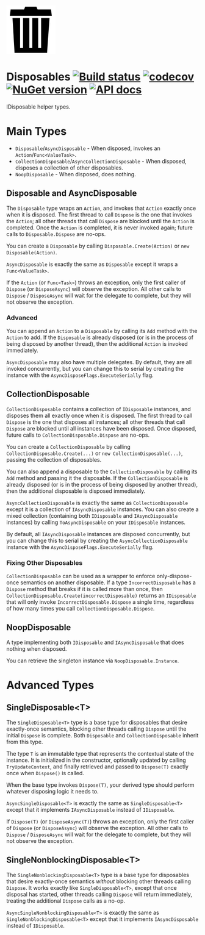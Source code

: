 ![Logo](src/icon.png)

# Disposables [![Build status](https://github.com/StephenCleary/Disposables/workflows/Build/badge.svg)](https://github.com/StephenCleary/Disposables/actions?query=workflow%3ABuild) [![codecov](https://codecov.io/gh/StephenCleary/Disposables/branch/master/graph/badge.svg)](https://codecov.io/gh/StephenCleary/Disposables) [![NuGet version](https://badge.fury.io/nu/Nito.Disposables.svg)](https://www.nuget.org/packages/Nito.Disposables) [![API docs](https://img.shields.io/badge/API-dotnetapis-blue.svg)](http://dotnetapis.com/pkg/Nito.Disposables)
IDisposable helper types.

# Main Types

- `Disposable`/`AsyncDisposable` - When disposed, invokes an `Action`/`Func<ValueTask>`.
- `CollectionDisposable`/`AsyncCollectionDisposable` - When disposed, disposes a collection of other disposables.
- `NoopDisposable` - When disposed, does nothing.

## Disposable and AsyncDisposable

The `Disposable` type wraps an `Action`, and invokes that `Action` exactly once when it is disposed. The first thread to call `Dispose` is the one that invokes the `Action`; all other threads that call `Dispose` are blocked until the `Action` is completed. Once the `Action` is completed, it is never invoked again; future calls to `Disposable.Dispose` are no-ops.

You can create a `Disposable` by calling `Disposable.Create(Action)` or `new Disposable(Action)`.

`AsyncDisposable` is exactly the same as `Disposable` except it wraps a `Func<ValueTask>`.

If the `Action` (or `Func<Task>`) throws an exception, only the first caller of `Dispose` (or `DisposeAsync`) will observe the exception. All other calls to `Dispose` / `DisposeAsync` will wait for the delegate to complete, but they will not observe the exception.

### Advanced

You can append an `Action` to a `Disposable` by calling its `Add` method with the `Action` to add. If the `Disposable` is already disposed (or is in the process of being disposed by another thread), then the additional `Action` is invoked immediately.

`AsyncDisposable` may also have multiple delegates. By default, they are all invoked concurrently, but you can change this to serial by creating the instance with the `AsyncDisposeFlags.ExecuteSerially` flag.

## CollectionDisposable

`CollectionDisposable` contains a collection of `IDisposable` instances, and disposes them all exactly once when it is disposed. The first thread to call `Dispose` is the one that disposes all instances; all other threads that call `Dispose` are blocked until all instances have been disposed. Once disposed, future calls to `CollectionDisposable.Dispose` are no-ops.

You can create a `CollectionDisposable` by calling `CollectionDisposable.Create(...)` or `new CollectionDisposable(...)`, passing the collection of disposables.

You can also append a disposable to the `CollectionDisposable` by calling its `Add` method and passing it the disposable. If the `CollectionDisposable` is already disposed (or is in the process of being disposed by another thread), then the additional disposable is disposed immediately.

`AsyncCollectionDisposable` is exactly the same as `CollectionDisposable` except it is a collection of `IAsyncDisposable` instances. You can also create a mixed collection (containing both `IDisposable` and `IAsyncDisposable` instances) by calling `ToAsyncDisposable` on your `IDisposable` instances.

By default, all `IAsyncDisposable` instances are disposed concurrently, but you can change this to serial by creating the `AsyncCollectionDisposable` instance with the `AsyncDisposeFlags.ExecuteSerially` flag.

### Fixing Other Disposables

`CollectionDisposable` can be used as a wrapper to enforce only-dispose-once semantics on another disposable. If a type `IncorrectDisposable` has a `Dispose` method that breaks if it is called more than once, then `CollectionDisposable.Create(incorrectDisposable)` returns an `IDisposable` that will only invoke `IncorrectDisposable.Dispose` a single time, regardless of how many times you call `CollectionDisposable.Dispose`.

## NoopDisposable

A type implementing both `IDisposable` and `IAsyncDisposable` that does nothing when disposed.

You can retrieve the singleton instance via `NoopDisposable.Instance`.

# Advanced Types

## SingleDisposable&lt;T&gt;

The `SingleDisposable<T>` type is a base type for disposables that desire exactly-once semantics, blocking other threads calling `Dispose` until the initial `Dispose` is complete. Both `Disposable` and `CollectionDisposable` inherit from this type.

The type `T` is an immutable type that represents the contextual state of the instance. It is initialized in the constructor, optionally updated by calling `TryUpdateContext`, and finally retrieved and passed to `Dispose(T)` exactly once when `Dispose()` is called.

When the base type invokes `Dispose(T)`, your derived type should perform whatever disposing logic it needs to.

`AsyncSingleDisposable<T>` is exactly the same as `SingleDisposable<T>` except that it implements `IAsyncDisposable` instead of `IDisposable`.

If `Dispose(T)` (or `DisposeAsync(T)`) throws an exception, only the first caller of `Dispose` (or `DisposeAsync`) will observe the exception. All other calls to `Dispose` / `DisposeAsync` will wait for the delegate to complete, but they will not observe the exception.

## SingleNonblockingDisposable&lt;T&gt;

The `SingleNonblockingDisposable<T>` type is a base type for disposables that desire exactly-once semantics *without* blocking other threads calling `Dispose`. It works exactly like `SingleDisposable<T>`, except that once disposal has started, other threads calling `Dispose` will return immediately, treating the additional `Dispose` calls as a no-op.

`AsyncSingleNonblockingDisposable<T>` is exactly the same as `SingleNonblockingDisposable<T>` except that it implements `IAsyncDisposable` instead of `IDisposable`.
